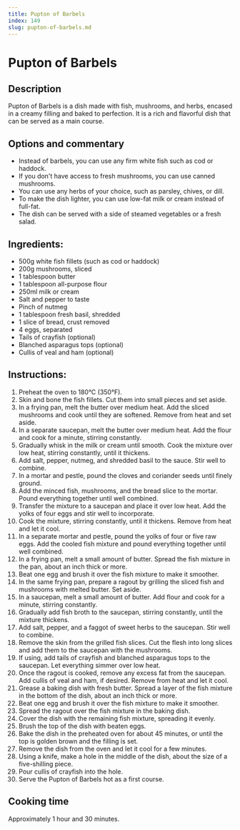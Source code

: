 ```yaml
---
title: Pupton of Barbels
index: 149
slug: pupton-of-barbels.md
---
```


# Pupton of Barbels

## Description
Pupton of Barbels is a dish made with fish, mushrooms, and herbs, encased in a creamy filling and baked to perfection. It is a rich and flavorful dish that can be served as a main course.

## Options and commentary
- Instead of barbels, you can use any firm white fish such as cod or haddock.
- If you don't have access to fresh mushrooms, you can use canned mushrooms.
- You can use any herbs of your choice, such as parsley, chives, or dill.
- To make the dish lighter, you can use low-fat milk or cream instead of full-fat.
- The dish can be served with a side of steamed vegetables or a fresh salad.

## Ingredients:
- 500g white fish fillets (such as cod or haddock)
- 200g mushrooms, sliced
- 1 tablespoon butter
- 1 tablespoon all-purpose flour
- 250ml milk or cream
- Salt and pepper to taste
- Pinch of nutmeg
- 1 tablespoon fresh basil, shredded
- 1 slice of bread, crust removed
- 4 eggs, separated
- Tails of crayfish (optional)
- Blanched asparagus tops (optional)
- Cullis of veal and ham (optional)

## Instructions:
1. Preheat the oven to 180°C (350°F).
2. Skin and bone the fish fillets. Cut them into small pieces and set aside.
3. In a frying pan, melt the butter over medium heat. Add the sliced mushrooms and cook until they are softened. Remove from heat and set aside.
4. In a separate saucepan, melt the butter over medium heat. Add the flour and cook for a minute, stirring constantly.
5. Gradually whisk in the milk or cream until smooth. Cook the mixture over low heat, stirring constantly, until it thickens.
6. Add salt, pepper, nutmeg, and shredded basil to the sauce. Stir well to combine.
7. In a mortar and pestle, pound the cloves and coriander seeds until finely ground.
8. Add the minced fish, mushrooms, and the bread slice to the mortar. Pound everything together until well combined.
9. Transfer the mixture to a saucepan and place it over low heat. Add the yolks of four eggs and stir well to incorporate.
10. Cook the mixture, stirring constantly, until it thickens. Remove from heat and let it cool.
11. In a separate mortar and pestle, pound the yolks of four or five raw eggs. Add the cooled fish mixture and pound everything together until well combined.
12. In a frying pan, melt a small amount of butter. Spread the fish mixture in the pan, about an inch thick or more.
13. Beat one egg and brush it over the fish mixture to make it smoother.
14. In the same frying pan, prepare a ragout by grilling the sliced fish and mushrooms with melted butter. Set aside.
15. In a saucepan, melt a small amount of butter. Add flour and cook for a minute, stirring constantly.
16. Gradually add fish broth to the saucepan, stirring constantly, until the mixture thickens.
17. Add salt, pepper, and a faggot of sweet herbs to the saucepan. Stir well to combine.
18. Remove the skin from the grilled fish slices. Cut the flesh into long slices and add them to the saucepan with the mushrooms.
19. If using, add tails of crayfish and blanched asparagus tops to the saucepan. Let everything simmer over low heat.
20. Once the ragout is cooked, remove any excess fat from the saucepan. Add cullis of veal and ham, if desired. Remove from heat and let it cool.
21. Grease a baking dish with fresh butter. Spread a layer of the fish mixture in the bottom of the dish, about an inch thick or more.
22. Beat one egg and brush it over the fish mixture to make it smoother.
23. Spread the ragout over the fish mixture in the baking dish.
24. Cover the dish with the remaining fish mixture, spreading it evenly.
25. Brush the top of the dish with beaten eggs.
26. Bake the dish in the preheated oven for about 45 minutes, or until the top is golden brown and the filling is set.
27. Remove the dish from the oven and let it cool for a few minutes.
28. Using a knife, make a hole in the middle of the dish, about the size of a five-shilling piece.
29. Pour cullis of crayfish into the hole.
30. Serve the Pupton of Barbels hot as a first course.

## Cooking time
Approximately 1 hour and 30 minutes.